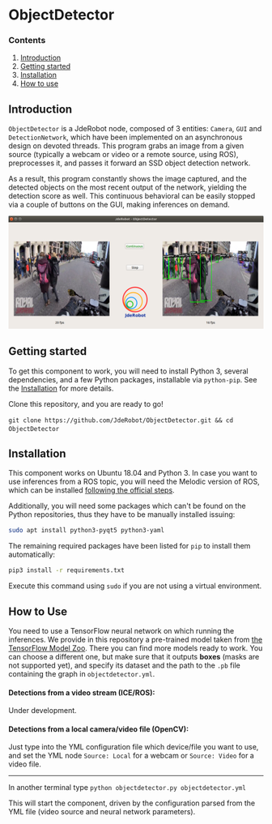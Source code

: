 # ObjectDetector

### Contents

1. [Introduction](#introduction)
2. [Getting started](#getting-started)
3. [Installation](#installation)
4. [How to use](#how-to-use)
## Introduction

`ObjectDetector` is a JdeRobot node, composed of 3 entities: `Camera`, `GUI` and `DetectionNetwork`, which have been implemented on an asynchronous design on devoted threads. This program grabs an image from a given source (typically a webcam or video or a remote source, using ROS), preprocesses it, and passes it forward an SSD object detection network.

As a result, this program constantly shows the image captured, and the detected objects on the most recent output of the network, yielding the detection score as well. This continuous behavioral can be easily stopped via a couple of buttons on the GUI, making inferences on demand.


![Object Detector working](docs/images/objectdetector.png)

## Getting started
To get this component to work, you will need to install Python 3, several dependencies, and a few Python packages, installable via `python-pip`. See the [Installation](#installation) for more details.

Clone this repository, and you are ready to go!

`git clone https://github.com/JdeRobot/ObjectDetector.git && cd ObjectDetector`



## Installation
This component works on Ubuntu 18.04 and Python 3. In case you want to use inferences from a ROS topic, you will need the Melodic version of ROS, which can be installed [following the official steps](http://wiki.ros.org/melodic/Installation/Ubuntu).

Additionally, you will need some packages which can't be found on the Python repositories, thus they have to be manually installed issuing:
```bash
sudo apt install python3-pyqt5 python3-yaml
```

The remaining required packages have been listed for `pip` to install them automatically:

```bash
pip3 install -r requirements.txt
```
Execute this command using `sudo` if you are not using a virtual environment.

## How to Use

You need to use a TensorFlow neural network on which running the inferences. We provide in this repository a pre-trained model taken from [the TensorFlow Model Zoo](https://github.com/tensorflow/models/blob/master/research/object_detection/g3doc/detection_model_zoo.md). There you can find more models ready to work. You can choose a different one, but make sure that it outputs __boxes__ (masks are not supported yet), and specify its dataset and the path to the `.pb` file containing the graph in `objectdetector.yml`.


#### Detections from a video stream (ICE/ROS):
Under development.

#### Detections from a local camera/video file (OpenCV):

Just type into the YML configuration file which device/file you want to use, and set the YML node `Source: Local` for a webcam or `Source: Video` for a video file.

---
In another terminal type `python objectdetector.py objectdetector.yml`


This will start the component, driven by the configuration parsed from the YML file (video source and neural network parameters).

